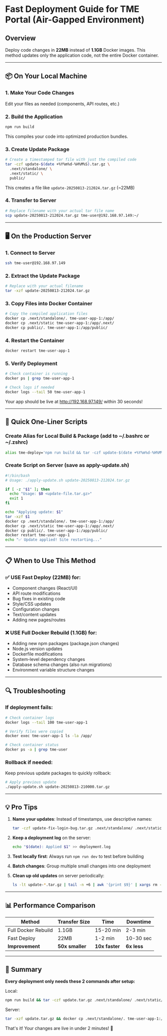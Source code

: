 # Fast Deployment Guide for TME Portal (Air-Gapped Environment)

## Overview
Deploy code changes in **22MB** instead of **1.1GB** Docker images. This method updates only the application code, not the entire Docker container.

---

## 📦 On Your Local Machine

### 1. Make Your Code Changes
Edit your files as needed (components, API routes, etc.)

### 2. Build the Application
```bash
npm run build
```
This compiles your code into optimized production bundles.

### 3. Create Update Package
```bash
# Create a timestamped tar file with just the compiled code
tar -czf update-$(date +%Y%m%d-%H%M%S).tar.gz \
  .next/standalone/ \
  .next/static/ \
  public/
```
This creates a file like `update-20250813-212024.tar.gz` (~22MB)

### 4. Transfer to Server
```bash
# Replace filename with your actual tar file name
scp update-20250813-212024.tar.gz tme-user@192.168.97.149:~/
```

---

## 🖥️ On the Production Server

### 1. Connect to Server
```bash
ssh tme-user@192.168.97.149
```

### 2. Extract the Update Package
```bash
# Replace with your actual filename
tar -xzf update-20250813-212024.tar.gz
```

### 3. Copy Files into Docker Container
```bash
# Copy the compiled application files
docker cp .next/standalone/. tme-user-app-1:/app/
docker cp .next/static tme-user-app-1:/app/.next/
docker cp public/. tme-user-app-1:/app/public/
```

### 4. Restart the Container
```bash
docker restart tme-user-app-1
```

### 5. Verify Deployment
```bash
# Check container is running
docker ps | grep tme-user-app-1

# Check logs if needed
docker logs --tail 50 tme-user-app-1
```

Your app should be live at http://192.168.97.149/ within 30 seconds!

---

## 🚀 Quick One-Liner Scripts

### Create Alias for Local Build & Package (add to ~/.bashrc or ~/.zshrc)
```bash
alias tme-deploy='npm run build && tar -czf update-$(date +%Y%m%d-%H%M%S).tar.gz .next/standalone/ .next/static/ public/ && echo "Package ready: $(ls -lh update-*.tar.gz | tail -1)"'
```

### Create Script on Server (save as apply-update.sh)
```bash
#!/bin/bash
# Usage: ./apply-update.sh update-20250813-212024.tar.gz

if [ -z "$1" ]; then
  echo "Usage: $0 <update-file.tar.gz>"
  exit 1
fi

echo "Applying update: $1"
tar -xzf $1
docker cp .next/standalone/. tme-user-app-1:/app/
docker cp .next/static tme-user-app-1:/app/.next/
docker cp public/. tme-user-app-1:/app/public/
docker restart tme-user-app-1
echo "✅ Update applied! Site restarting..."
```

---

## 📋 When to Use This Method

### ✅ USE Fast Deploy (22MB) for:
- Component changes (React/UI)
- API route modifications
- Bug fixes in existing code
- Style/CSS updates
- Configuration changes
- Text/content updates
- Adding new pages/routes

### ❌ USE Full Docker Rebuild (1.1GB) for:
- Adding new npm packages (package.json changes)
- Node.js version updates
- Dockerfile modifications
- System-level dependency changes
- Database schema changes (also run migrations)
- Environment variable structure changes

---

## 🔍 Troubleshooting

### If deployment fails:
```bash
# Check container logs
docker logs --tail 100 tme-user-app-1

# Verify files were copied
docker exec tme-user-app-1 ls -la /app/

# Check container status
docker ps -a | grep tme-user
```

### Rollback if needed:
Keep previous update packages to quickly rollback:
```bash
# Apply previous update
./apply-update.sh update-20250813-210000.tar.gz
```

---

## 💡 Pro Tips

1. **Name your updates**: Instead of timestamps, use descriptive names:
   ```bash
   tar -czf update-fix-login-bug.tar.gz .next/standalone/ .next/static/ public/
   ```

2. **Keep a deployment log** on the server:
   ```bash
   echo "$(date): Applied $1" >> deployment.log
   ```

3. **Test locally first**: Always run `npm run dev` to test before building

4. **Batch changes**: Group multiple small changes into one deployment

5. **Clean up old updates** on server periodically:
   ```bash
   ls -lt update-*.tar.gz | tail -n +6 | awk '{print $9}' | xargs rm -f
   ```

---

## 📊 Performance Comparison

| Method | Transfer Size | Time | Downtime |
|--------|--------------|------|----------|
| Full Docker Rebuild | 1.1GB | 15-20 min | 2-3 min |
| Fast Deploy | 22MB | 1-2 min | 10-30 sec |
| **Improvement** | **50x smaller** | **10x faster** | **6x less** |

---

## 🎯 Summary

**Every deployment only needs these 2 commands after setup:**

Local:
```bash
npm run build && tar -czf update.tar.gz .next/standalone/ .next/static/ public/
```

Server:
```bash
tar -xzf update.tar.gz && docker cp .next/standalone/. tme-user-app-1:/app/ && docker cp .next/static tme-user-app-1:/app/.next/ && docker cp public/. tme-user-app-1:/app/public/ && docker restart tme-user-app-1
```

That's it! Your changes are live in under 2 minutes! 🚀